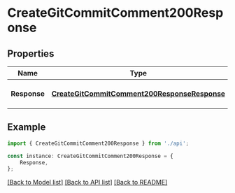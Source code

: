 # CreateGitCommitComment200Response


## Properties

Name | Type | Description | Notes
------------ | ------------- | ------------- | -------------
**Response** | [**CreateGitCommitComment200ResponseResponse**](CreateGitCommitComment200ResponseResponse.md) |  | [optional] [default to undefined]

## Example

```typescript
import { CreateGitCommitComment200Response } from './api';

const instance: CreateGitCommitComment200Response = {
    Response,
};
```

[[Back to Model list]](../README.md#documentation-for-models) [[Back to API list]](../README.md#documentation-for-api-endpoints) [[Back to README]](../README.md)
